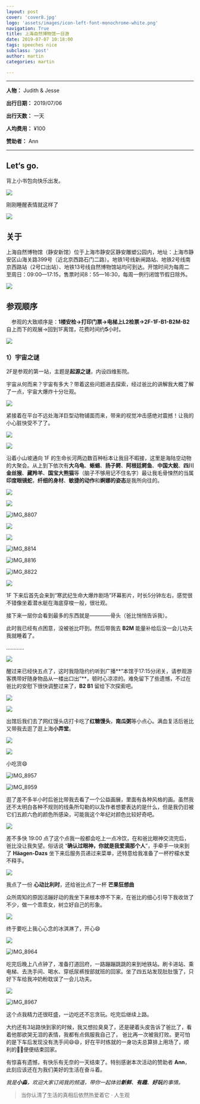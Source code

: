 ```yaml
---
layout: post
cover: 'cover8.jpg'
logo: 'assets/images/icon-left-font-monochrome-white.png'
navigation: True
title: 上海自然博物馆一日游
date: 2019-07-07 10:18:00
tags: speeches nice
subclass: 'post'
author: martin
categories: martin

---
```


------

**人物：** Judith & Jesse

**出行日期：** 2019/07/06

**出行天数：** 一天

**人均费用：** ¥100

**赞助者：** Ann

------

## Let‘s go.

背上小书包向快乐出发。

![](https://i.loli.net/2019/07/12/5d283df85cb6b49724.jpg)

刚刚睡醒表情就这样了

![](https://i.loli.net/2019/07/12/5d283df938fca69557.jpg)

## 关于

上海自然博物馆（静安新馆）位于上海市静安区静安雕塑公园内，地址：上海市静安区山海关路399号（近北京西路石门二路）。地铁1号线新闸路站、地铁2号线南京西路站（2号口出站）、地铁13号线自然博物馆站均可到达。开馆时间为每周二至周日：09:00—17:15，售票时间8：55—16:30，每周一例行闭馆节假日除外。

![](https://i.loli.net/2019/07/12/5d283dfa1571f23073.jpg)



## 参观顺序

　参观的大致顺序是：**1楼安检→打印门票→电梯上L2检票→2F-1F-B1-B2M-B2** 自上而下的观展→回到1F离馆，花费时间约**5**小时。

![](https://i.loli.net/2019/07/12/5d283dfab485980793.jpg)

### 1）宇宙之谜

2F是参观的第一站，主题是**起源之谜**，内设四维影院。

宇宙从何而来？宇宙有多大？带着这些问题进去探索，经过爸比的讲解我大概了解了一点，宇宙大爆炸十分壮观。

![](https://i.loli.net/2019/07/12/5d283dfb805cd30804.jpg)

紧接着在平台不远处海洋巨型动物铺面而来，带来的视觉冲击感绝对震撼！让我的小心脏快受不了了。

![](https://i.loli.net/2019/07/12/5d283dfc604b653692.jpg)

![](https://i.loli.net/2019/07/12/5d283dfd4169346133.jpg)

沿着小山坡通向 1F 的生命长河两边数百种标本让我目不暇接，这里是海陆空动物的大聚会。从上到下依次有**大乌龟**、**蜥蜴**、**扬子鳄**、**阿根廷鳄鱼**、**中国大鲵**、**四川金丝猴**、**藏羚羊**、**国宝大熊猫**等（脑子不够用记不住名字）最让我毛骨悚然的当属**印度眼镜蛇**，**纤细的身材**、**敏捷的动作**和**婀娜的姿态**是我所向往的。

![](https://i.loli.net/2019/07/12/5d283dfe03b5817923.jpg)

![](https://i.loli.net/2019/07/12/5d283dfec32cb97062.jpg)

![IMG_8807](https://i.loli.net/2019/07/12/5d283dffa9e0444718.jpg)

![](https://i.loli.net/2019/07/12/5d283e312b23e45786.jpg)

![](https://i.loli.net/2019/07/12/5d283e31f09d051165.jpg)

![IMG_8814](https://i.loli.net/2019/07/12/5d283e32aa68877207.jpg)

![IMG_8816](https://i.loli.net/2019/07/12/5d283e337489917204.jpg)

![IMG_8822](https://i.loli.net/2019/07/12/5d283e3451e5560898.jpg)

![](https://i.loli.net/2019/07/12/5d283e351c47e59029.jpg)

1F 下来后首先会来到“寒武纪生命大爆炸剧场”环幕影片，时长5分钟左右，感觉很不错像坐着潜水艇在海底穿梭一般，很壮观。

接下来一层你会看到最多的东西就是————骨头（爸比悄悄告诉我）。

此时我已经有点困意，没被爸比吓到。然后带我去 **B2M** 能量补给后没一会儿功夫我就睡着了。

…………

![](https://i.loli.net/2019/07/12/5d283e35e9e8517734.jpg)

醒过来已经快五点了，这时我隐隐约约听到广播**“本馆于17:15分闭关，请参观游客携带好随身物品从一楼出口出”**，顿时心凉凉的。难免留下了些遗憾，不过在爸比的安慰下很快调整过来了，**B2 B1** 留给下次探索吧。  

![](https://i.loli.net/2019/07/12/5d283e36b67b890356.jpg)

![](https://i.loli.net/2019/07/12/5d283e375438982493.jpg)

出馆后我们去了网红馒头店打卡吃了**红糖馒头**，**南瓜粥**等小点心。满血复活后爸比又带我去逛了逛上海**小弄堂**。

![](https://i.loli.net/2019/07/12/5d283e38199cf45563.jpg)

![](https://i.loli.net/2019/07/12/5d283e4e8282a70334.jpg)

小吃货😄

![IMG_8957](https://i.loli.net/2019/07/12/5d283e4f3ed6d53576.jpg)

![IMG_8959](https://i.loli.net/2019/07/12/5d283e500da5b65307.jpg)

逛了差不多半小时后爸比带我去看了一个公益画展，里面有各种风格的画。虽然我还不太明白各种不规则的线条所勾勒的以及作者想要表达的是什么，但是我仍旧被它们五颜六色的颜色所感染，可能我这个年纪对颜色比较好奇吧。

![](https://i.loli.net/2019/07/12/5d283e50e51c931856.jpg)

差不多快 19:00 点了这个点我一般都会吃上一点冷饮，在和爸比眼神交流完后，爸比没让我失望。俗话说 “**确认过眼神，你就是我爱滴那个人**”，手牵手一块来到了 **Häagen-Dazs** 坐下来后服务员递过来菜单，还特意给我准备了一杯柠檬水爱不释手。

![](https://i.loli.net/2019/07/12/5d283e519444a61300.jpg)

我点了一份 **心动比利时**，还给爸比点了一杯 **芒果狂想曲**

众所周知的原因活蹦好动的我坐下来根本停不下来，在爸比的细心引导下我收敛了不少，做一个乖乖女，树立好自己的形象。

![](https://i.loli.net/2019/07/12/5d283e525c46464760.jpg)

终于要吃上我心心念的冰淇淋了，开心😄

![](https://i.loli.net/2019/07/12/5d283e531a01b86557.jpg)

![IMG_8964](https://i.loli.net/2019/07/12/5d283e53c977919012.jpg)

吃完后晚上八点钟了，准备打道回府，一路蹦蹦跳跳的来到地铁站。刷卡进站、乘电梯、去洗手间、喝水、穿纸尿裤按部就班的回家。坐了四五站发现肚肚饿了，只好下车给我冲奶粉耽误了一会儿功夫。

![](https://i.loli.net/2019/07/12/5d283e54806ac32934.jpg)

![IMG_8967](https://i.loli.net/2019/07/12/5d283e553445647690.jpg)

这个点我精力还很旺盛，一边吃还不忘贪玩。吃完后继续上路。

大约还有3站路快到家的时候，我又想拉臭臭了，还是硬着头皮告诉了爸比了，看着他那欲哭无泪的表情，我都有点佩服我自己了， 爸比再一次被我打败。更可怕的是下车后发现没有洗手间😄😄，好在平时练就的一身功夫总算排上用场了，顺利的💩💩便便结束回家。

有惊喜有遗憾，有快乐有无奈的一天结束了。特别感谢本次活动的赞助者 **Ann**，此刻应该还在为我们美好的生活在奋斗着。

*我是**小淼**，欢迎大家订阅我的频道，带你一起体验**新鲜**、**有趣**、**好玩**的事情。*

> 当你认清了生活的真相后依然热爱着它 · 人生观
